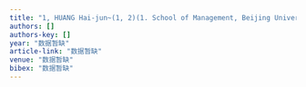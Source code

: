 ```yaml
---
title: "1, HUANG Hai-jun~(1, 2)(1. School of Management, Beijing University of Aeronautics and Astronautics, Beijing100083, China; 2. Graduate School of The Chinese Academy of Sciences …"
authors: []
authors-key: []
year: "数据暂缺"
article-link: "数据暂缺"
venue: "数据暂缺"
bibex: "数据暂缺"
---
```

